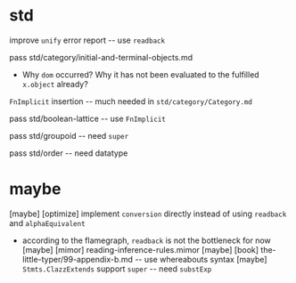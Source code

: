 # std

improve `unify` error report -- use `readback`

pass std/category/initial-and-terminal-objects.md

- Why `dom` occurred?
  Why it has not been evaluated to the fulfilled `x.object` already?

`FnImplicit` insertion -- much needed in `std/category/Category.md`

pass std/boolean-lattice -- use `FnImplicit`

pass std/groupoid -- need `super`

pass std/order -- need datatype

# maybe

[maybe] [optimize] implement `conversion` directly instead of using `readback` and `alphaEquivalent`

- according to the flamegraph, `readback` is not the bottleneck for now
  [maybe] [mimor] reading-inference-rules.mimor
  [maybe] [book] the-little-typer/99-appendix-b.md -- use whereabouts syntax
  [maybe] `Stmts.ClazzExtends` support `super` -- need `substExp`

